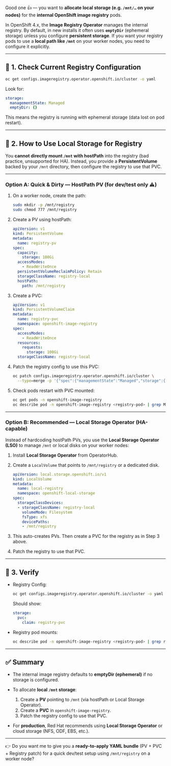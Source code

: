 Good one 👍 — you want to **allocate local storage (e.g. `/mnt/…` on your nodes)** for the **internal OpenShift image registry** pods.

In OpenShift 4.x, the **Image Registry Operator** manages the internal registry. By default, in new installs it often uses **`emptyDir`** (ephemeral storage) unless you configure **persistent storage**. If you want your registry pods to use a **local path like `/mnt`** on your worker nodes, you need to configure it explicitly.

---

## 🔹 1. Check Current Registry Configuration

```bash
oc get configs.imageregistry.operator.openshift.io/cluster -o yaml
```

Look for:

```yaml
storage:
  managementState: Managed
  emptyDir: {}
```

This means the registry is running with ephemeral storage (data lost on pod restart).

---

## 🔹 2. How to Use Local Storage for Registry

You **cannot directly mount `/mnt` with hostPath** into the registry (bad practice, unsupported for HA).
Instead, you provide a **PersistentVolume** backed by your `/mnt` directory, then configure the registry to use that PVC.

---

### Option A: Quick & Dirty — HostPath PV (for dev/test only ⚠️)

1. On a worker node, create the path:

   ```bash
   sudo mkdir -p /mnt/registry
   sudo chmod 777 /mnt/registry
   ```

2. Create a PV using hostPath:

   ```yaml
   apiVersion: v1
   kind: PersistentVolume
   metadata:
     name: registry-pv
   spec:
     capacity:
       storage: 100Gi
     accessModes:
       - ReadWriteOnce
     persistentVolumeReclaimPolicy: Retain
     storageClassName: registry-local
     hostPath:
       path: /mnt/registry
   ```

3. Create a PVC:

   ```yaml
   apiVersion: v1
   kind: PersistentVolumeClaim
   metadata:
     name: registry-pvc
     namespace: openshift-image-registry
   spec:
     accessModes:
       - ReadWriteOnce
     resources:
       requests:
         storage: 100Gi
     storageClassName: registry-local
   ```

4. Patch the registry config to use this PVC:

   ```bash
   oc patch configs.imageregistry.operator.openshift.io/cluster \
     --type=merge -p '{"spec":{"managementState":"Managed","storage":{"pvc":{"claim":"registry-pvc"}}}}'
   ```

5. Check pods restart with PVC mounted:

   ```bash
   oc get pods -n openshift-image-registry
   oc describe pod -n openshift-image-registry <registry-pod> | grep Mount
   ```

---

### Option B: Recommended — Local Storage Operator (HA-capable)

Instead of hardcoding hostPath PVs, you use the **Local Storage Operator (LSO)** to manage `/mnt` or local disks on your worker nodes:

1. Install **Local Storage Operator** from OperatorHub.
2. Create a `LocalVolume` that points to `/mnt/registry` or a dedicated disk.

   ```yaml
   apiVersion: local.storage.openshift.io/v1
   kind: LocalVolume
   metadata:
     name: local-registry
     namespace: openshift-local-storage
   spec:
     storageClassDevices:
     - storageClassName: registry-local
       volumeMode: Filesystem
       fsType: xfs
       devicePaths:
       - /mnt/registry
   ```
3. This auto-creates PVs. Then create a PVC for the registry as in Step 3 above.
4. Patch the registry to use that PVC.

---

## 🔹 3. Verify

* Registry Config:

  ```bash
  oc get configs.imageregistry.operator.openshift.io/cluster -o yaml
  ```

  Should show:

  ```yaml
  storage:
    pvc:
      claim: registry-pvc
  ```
* Registry pod mounts:

  ```bash
  oc describe pod -n openshift-image-registry <registry-pod> | grep registry-pvc
  ```

---

## ✅ Summary

* The internal image registry defaults to **emptyDir (ephemeral)** if no storage is configured.
* To allocate **local `/mnt` storage**:

  1. Create a **PV** pointing to `/mnt` (via hostPath or Local Storage Operator).
  2. Create a **PVC** in `openshift-image-registry`.
  3. Patch the registry config to use that PVC.
* For **production**, Red Hat recommends using **Local Storage Operator** or cloud storage (NFS, ODF, EBS, etc.).

---

👉 Do you want me to give you a **ready-to-apply YAML bundle** (PV + PVC + Registry patch) for a quick dev/test setup using `/mnt/registry` on a worker node?
